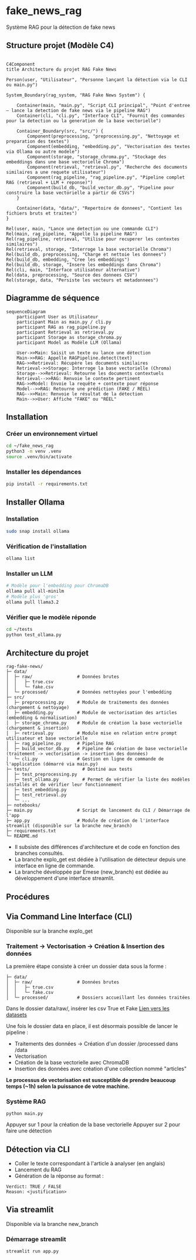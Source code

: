 # fake_news_rag
Système RAG pour la détection de fake news 

## Structure projet (Modèle C4)

```mermaid

C4Component
title Architecture du projet RAG Fake News

Person(user, "Utilisateur", "Personne lançant la détection via le CLI ou main.py")

System_Boundary(rag_system, "RAG Fake News System") {

    Container(main, "main.py", "Script CLI principal", "Point d'entree — lance la detection de fake news via le pipeline RAG")
    Container(cli, "cli.py", "Interface CLI", "Fournit des commandes pour la detection ou la generation de la base vectorielle")

    Container_Boundary(src, "src/") {
        Component(preprocessing, "preprocessing.py", "Nettoyage et preparation des textes")
        Component(embedding, "embedding.py", "Vectorisation des textes via Ollama ou autre modele")
        Component(storage, "storage_chroma.py", "Stockage des embeddings dans une base vectorielle Chroma")
        Component(retrieval, "retrieval.py", "Recherche des documents similaires a une requete utilisateur")
        Component(rag_pipeline, "rag_pipeline.py", "Pipeline complet RAG (retrieval + LLM + reponse)")
        Component(build_db, "build_vector_db.py", "Pipeline pour construire la base vectorielle a partir de CSVs")
    }

    Container(data, "data/", "Repertoire de donnees", "Contient les fichiers bruts et traites")
}

Rel(user, main, "Lance une detection ou une commande CLI")
Rel(main, rag_pipeline, "Appelle la pipeline RAG")
Rel(rag_pipeline, retrieval, "Utilise pour recuperer les contextes similaires")
Rel(retrieval, storage, "Interroge la base vectorielle Chroma")
Rel(build_db, preprocessing, "Charge et nettoie les donnees")
Rel(build_db, embedding, "Cree les embeddings")
Rel(build_db, storage, "Insere les embeddings dans Chroma")
Rel(cli, main, "Interface utilisateur alternative")
Rel(data, preprocessing, "Source des donnees CSV")
Rel(storage, data, "Persiste les vecteurs et metadonnees")
```

## Diagramme de séquence
```mermaid
sequenceDiagram
    participant User as Utilisateur
    participant Main as main.py / cli.py
    participant RAG as rag_pipeline.py
    participant Retrieval as retrieval.py
    participant Storage as storage_chroma.py
    participant Model as Modèle LLM (Ollama)
    
    User->>Main: Saisit un texte ou lance une détection
    Main->>RAG: Appelle RAGPipeline.detect(text)
    RAG->>Retrieval: Récupère les documents similaires
    Retrieval->>Storage: Interroge la base vectorielle (Chroma)
    Storage-->>Retrieval: Retourne les documents contextuels
    Retrieval-->>RAG: Renvoie le contexte pertinent
    RAG->>Model: Envoie la requête + contexte pour réponse
    Model-->>RAG: Retourne une prédiction (FAKE / RÉEL)
    RAG-->>Main: Renvoie le résultat de la détection
    Main-->>User: Affiche "FAKE" ou "RÉEL"
```

## Installation

### Créer un environnement virtuel

```bash
cd ~/fake_news_rag
python3 -m venv .venv
source .venv/bin/activate
```

### Installer les dépendances

```bash
pip install -r requirements.txt
```
## Installer Ollama

### Installation

```bash
sudo snap install ollama

```

### Vérification de l'installation

```bash
ollama list

```

### Installer un LLM

```bash
# Modèle pour l'embedding pour ChromaDB
ollama pull all-minilm
# Modèle plus 'gros'
ollama pull llama3.2
```

### Vérifier que le modèle réponde

```bash
cd ~/tests
python test_ollama.py
```

## Architecture du projet

```
rag-fake-news/
├─ data/
│  ├─ raw/                 # Données brutes
│  │   ├─ true.csv
│  │   └─ fake.csv
│  └─ processed/           # Données nettoyées pour l'embedding
├─ src/
│  ├─ preprocessing.py     # Module de traitements des données (chargement & nettoyage)
│  ├─ embedding.py         # Module de vectorisation des articles (embedding & normalisation)
│  ├─ storage_chroma.py    # Module de création la base vectorielle (chargement & insertion)
│  ├─ retrieval.py         # Module mise en relation entre prompt utilisateur et base vectorielle 
│  ├─ rag_pipeline.py      # Pipeline RAG
│  ├─ build_vector_db.py   # Pipeline de création de base vectorielle (traitement -> vectorisation -> insertion des données)
│  └─ cli.py               # Gestion en ligne de commande de l'application (démarré via main.py)
├─ tests/                    # Destiné aux tests
│  ├─ test_preprocessing.py
│  ├─ test_ollama.py         # Permet de vérifier la liste des modèles installés et de vérifier leur fonctionnement
│  ├─ test_embedding.py
│  ├─ test_retrieval.py
│  └─ ...
├─ notebooks/
├─ main.py                 # Script de lancement du CLI / Démarrage de l'app
├─ app.py                  # Module de création de l'interface streamlit (disponible sur la branche new_branch)
├─ requirements.txt
└─ README.md

```

- Il subsiste des différences d'architecture et de code en fonction des branches consultés.
- La branche explo_get est dédiée à l'utilisation de détecteur depuis une interface en ligne de commande.
- La branche développée par Emese (new_branch) est dédiée au développement d'une interface streamlit.
## Procédures

## Via Command Line Interface (CLI)

Disponible sur la branche explo_get

### Traitement -> Vectorisation -> Création & Insertion des données

La première étape consiste à créer un dossier data sous la forme :
```
├─ data/
│  ├─ raw/                 # Données brutes
│  │   ├─ true.csv
│  │   └─ fake.csv
│  └─ processed/           # Dossiers accueillant les données traitées
```

Dans le dossier data/raw/, insérer les csv True et Fake 
[Lien vers les datasets](https://www.kaggle.com/datasets/clmentbisaillon/fake-and-real-news-dataset/data)

Une fois le dossier data en place, il est désormais possible de lancer le pipeline :

- Traitements des données -> Création d'un dossier /processed dans /data
- Vectorisation 
- Création de la base vectorielle avec ChromaDB
- Insertion des données avec création d'une collection nommé "articles"

**Le processus de vectorisation est susceptible de prendre beaucoup temps (~1h) selon la puissance de votre machine.**


### Système RAG

```
python main.py
```

Appuyer sur 1 pour la création de la base vectorielle
Appuyer sur 2 pour faire une détection

## Détection via CLI

- Coller le texte correspondant à l'article à analyser (en anglais)
- Lancement du RAG
- Génération de la réponse au format :
  
```
Verdict: TRUE / FALSE
Reason: <justification>
```

## Via streamlit

 Disponible via la branche new_branch

 ### Démarrage streamlit

```
streamlit run app.py
```


